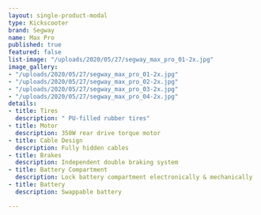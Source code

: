 ```yaml
---
layout: single-product-modal
type: Kickscooter
brand: Segway
name: Max Pro
published: true
featured: false
list-image: "/uploads/2020/05/27/segway_max_pro_01-2x.jpg"
image_gallery:
- "/uploads/2020/05/27/segway_max_pro_01-2x.jpg"
- "/uploads/2020/05/27/segway_max_pro_02-2x.jpg"
- "/uploads/2020/05/27/segway_max_pro_03-2x.jpg"
- "/uploads/2020/05/27/segway_max_pro_04-2x.jpg"
details:
- title: Tires
  description: " PU-filled rubber tires"
- title: Motor
  description: 350W rear drive torque motor
- title: Cable Design
  description: Fully hidden cables
- title: Brakes
  description: Independent double braking system
- title: Battery Compartment
  description: Lock battery compartment electronically & mechanically
- title: Battery
  description: Swappable battery

---
```

